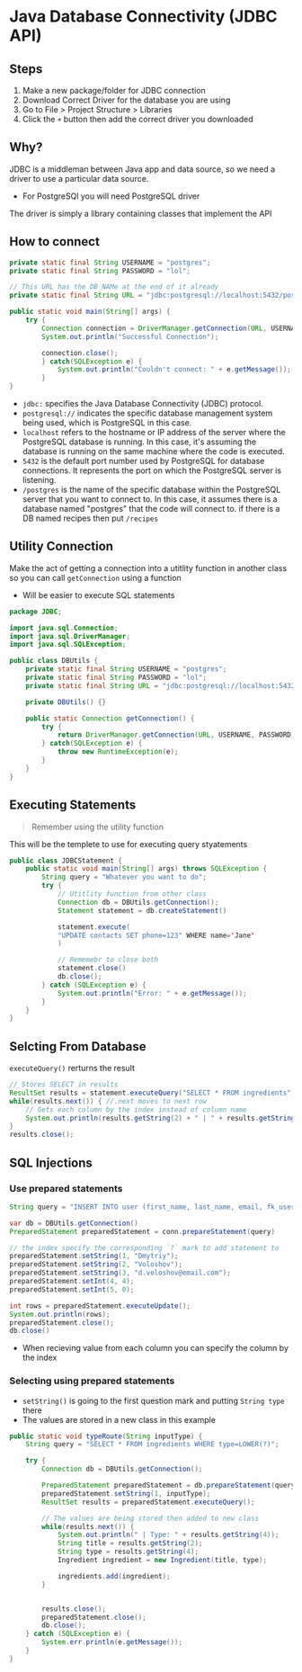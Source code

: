 # Java Database Connectivity (JDBC API)

## Steps

1. Make a new package/folder for JDBC connection
2. Download Correct Driver for the database you are using
3. Go to File > Project Structure > Libraries
4. Click the `+` button then add the correct driver you downloaded

## Why?

JDBC is a middleman between Java app and data source, so we need a driver to use a particular data source.

- For PostgreSQl you will need PostgreSQL driver

The driver is simply a library containing classes that implement the API

## How to connect

```java
private static final String USERNAME = "postgres";
private static final String PASSWORD = "lol";

// This URL has the DB NAMe at the end of it already
private static final String URL = "jdbc:postgresql://localhost:5432/postgres";

public static void main(String[] args) {
    try {
        Connection connection = DriverManager.getConnection(URL, USERNAME, PASSWORD);
        System.out.println("Successful Connection");

        connection.close();
        } catch(SQLException e) {
            System.out.println("Couldn't connect: " + e.getMessage());
        }
}
```

- `jdbc:` specifies the Java Database Connectivity (JDBC) protocol.
- `postgresql://` indicates the specific database management system being used, which is PostgreSQL in this case.
- `localhost` refers to the hostname or IP address of the server where the PostgreSQL database is running. In this case, it's assuming the database is running on the same machine where the code is executed.
- `5432` is the default port number used by PostgreSQL for database connections. It represents the port on which the PostgreSQL server is listening.
- `/postgres` is the name of the specific database within the PostgreSQL server that you want to connect to. In this case, it assumes there is a database named "postgres" that the code will connect to. if there is a DB named recipes then put `/recipes`

## Utility Connection

Make the act of getting a connection into a utitlity function in another class so you can call `getConnection` using a function

- Will be easier to execute SQL statements

```java
package JDBC;

import java.sql.Connection;
import java.sql.DriverManager;
import java.sql.SQLException;

public class DBUtils {
    private static final String USERNAME = "postgres";
    private static final String PASSWORD = "lol";
    private static final String URL = "jdbc:postgresql://localhost:5432/postgres";

    private DBUtils() {}

    public static Connection getConnection() {
        try {
            return DriverManager.getConnection(URL, USERNAME, PASSWORD);
        } catch(SQLException e) {
            throw new RuntimeException(e);
        }
    }
}

```

## Executing Statements

> Remember using the utility function

This will be the templete to use for executing query styatements

```java
public class JDBCStatement {
    public static void main(String[] args) throws SQLException {
        String query = "Whatever you want to do";
        try {
            // Utitlity function from other class
            Connection db = DBUtils.getConnection();
            Statement statement = db.createStatement()

            statement.execute(
            "UPDATE contacts SET phone=123" WHERE name='Jane'
            )

            // Rememebr to close both
            statement.close()
            db.close();
        } catch (SQLException e) {
            System.out.println("Error: " + e.getMessage());
        }
    }
}
```

## Selcting From Database

`executeQuery()` rerturns the result

```java
// Stores SELECT in results
ResultSet results = statement.executeQuery("SELECT * FROM ingredients");
while(results.next()) { //.next moves to next row
    // Gets each column by the index instead of column name
    System.out.println(results.getString(2) + " | " + results.getString(4));
}
results.close();
```

## SQL Injections

### Use prepared statements

```java
String query = "INSERT INTO user (first_name, last_name, email, fk_user_role, money) VALUES (?, ?, ?, ?, ?)";

var db = DBUtils.getConnection()
PreparedStatement preparedStatement = conn.prepareStatement(query)

// the index specify the corresponding `?` mark to add statement to
preparedStatement.setString(1, "Dmytriy");
preparedStatement.setString(2, "Voloshov");
preparedStatement.setString(3, "d.voloshov@email.com");
preparedStatement.setInt(4, 4);
preparedStatement.setInt(5, 0);

int rows = preparedStatement.executeUpdate();
System.out.println(rows);
preparedStatement.close();
db.close()
```

- When recieving value from each column you can specify the column by the index

### Selecting using prepared statements

- `setString()` is going to the first question mark and putting `String type` there
- The values are stored in a new class in this example

```java
public static void typeRoute(String inputType) {
    String query = "SELECT * FROM ingredients WHERE type=LOWER(?)";

    try {
        Connection db = DBUtils.getConnection();

        PreparedStatement preparedStatement = db.prepareStatement(query);
        preparedStatement.setString(1, inputType);
        ResultSet results = preparedStatement.executeQuery();

        // The values are being stored then added to new class
        while(results.next()) {
            System.out.println(" | Type: " + results.getString(4));
            String title = results.getString(2);
            String type = results.getString(4);
            Ingredient ingredient = new Ingredient(title, type);

            ingredients.add(ingredient);
        }


        results.close();
        preparedStatement.close();
        db.close();
    } catch (SQLException e) {
        System.err.println(e.getMessage());
    }
}
```
